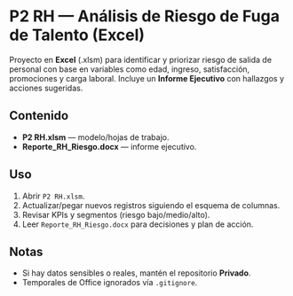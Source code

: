 # P2 RH — Análisis de Riesgo de Fuga de Talento (Excel)

Proyecto en **Excel** (.xlsm) para identificar y priorizar riesgo de salida de personal con base en variables como edad, ingreso, satisfacción, promociones y carga laboral. Incluye un **Informe Ejecutivo** con hallazgos y acciones sugeridas.

## Contenido
- **P2 RH.xlsm** — modelo/hojas de trabajo.
- **Reporte_RH_Riesgo.docx** — informe ejecutivo.

## Uso
1. Abrir `P2 RH.xlsm`.
2. Actualizar/pegar nuevos registros siguiendo el esquema de columnas.
3. Revisar KPIs y segmentos (riesgo bajo/medio/alto).
4. Leer `Reporte_RH_Riesgo.docx` para decisiones y plan de acción.

## Notas
- Si hay datos sensibles o reales, mantén el repositorio **Privado**.
- Temporales de Office ignorados vía `.gitignore`.
